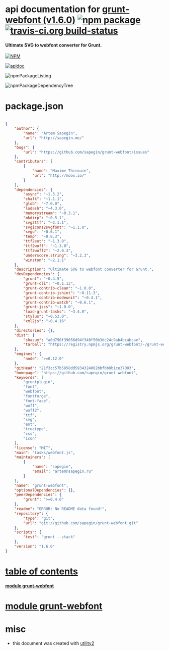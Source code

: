 # api documentation for  [grunt-webfont (v1.6.0)](https://github.com/sapegin/grunt-webfont)  [![npm package](https://img.shields.io/npm/v/npmdoc-grunt-webfont.svg?style=flat-square)](https://www.npmjs.org/package/npmdoc-grunt-webfont) [![travis-ci.org build-status](https://api.travis-ci.org/npmdoc/node-npmdoc-grunt-webfont.svg)](https://travis-ci.org/npmdoc/node-npmdoc-grunt-webfont)
#### Ultimate SVG to webfont converter for Grunt.

[![NPM](https://nodei.co/npm/grunt-webfont.png?downloads=true)](https://www.npmjs.com/package/grunt-webfont)

[![apidoc](https://npmdoc.github.io/node-npmdoc-grunt-webfont/build/screenCapture.buildNpmdoc.browser._2Fhome_2Ftravis_2Fbuild_2Fnpmdoc_2Fnode-npmdoc-grunt-webfont_2Ftmp_2Fbuild_2Fapidoc.html.png)](https://npmdoc.github.io/node-npmdoc-grunt-webfont/build/apidoc.html)

![npmPackageListing](https://npmdoc.github.io/node-npmdoc-grunt-webfont/build/screenCapture.npmPackageListing.svg)

![npmPackageDependencyTree](https://npmdoc.github.io/node-npmdoc-grunt-webfont/build/screenCapture.npmPackageDependencyTree.svg)



# package.json

```json

{
    "author": {
        "name": "Artem Sapegin",
        "url": "http://sapegin.me/"
    },
    "bugs": {
        "url": "https://github.com/sapegin/grunt-webfont/issues"
    },
    "contributors": [
        {
            "name": "Maxime Thirouin",
            "url": "http://moox.io/"
        }
    ],
    "dependencies": {
        "async": "~1.5.2",
        "chalk": "~1.1.1",
        "glob": "~7.0.0",
        "lodash": "~4.3.0",
        "memorystream": "~0.3.1",
        "mkdirp": "~0.5.1",
        "svg2ttf": "~2.1.1",
        "svgicons2svgfont": "~1.1.0",
        "svgo": "~0.6.1",
        "temp": "~0.8.3",
        "ttf2eot": "~1.3.0",
        "ttf2woff": "~1.3.0",
        "ttf2woff2": "~2.0.3",
        "underscore.string": "~3.2.3",
        "winston": "~2.1.1"
    },
    "description": "Ultimate SVG to webfont converter for Grunt.",
    "devDependencies": {
        "grunt": "~0.4.5",
        "grunt-cli": "~0.1.13",
        "grunt-contrib-clean": "~1.0.0",
        "grunt-contrib-jshint": "~0.11.3",
        "grunt-contrib-nodeunit": "~0.4.1",
        "grunt-contrib-watch": "~0.6.1",
        "grunt-jscs": "~1.0.0",
        "load-grunt-tasks": "~3.4.0",
        "stylus": "~0.53.0",
        "xml2js": "~0.4.16"
    },
    "directories": {},
    "dist": {
        "shasum": "a0d790f39056d94f340f50b3dc24c9ab4bcabcae",
        "tarball": "https://registry.npmjs.org/grunt-webfont/-/grunt-webfont-1.6.0.tgz"
    },
    "engines": {
        "node": ">=0.12.0"
    },
    "gitHead": "21f3cc57b5858dd5934324002bbfbb8b1ce37003",
    "homepage": "https://github.com/sapegin/grunt-webfont",
    "keywords": [
        "gruntplugin",
        "font",
        "webfont",
        "fontforge",
        "font-face",
        "woff",
        "woff2",
        "ttf",
        "svg",
        "eot",
        "truetype",
        "css",
        "icon"
    ],
    "license": "MIT",
    "main": "tasks/webfont.js",
    "maintainers": [
        {
            "name": "sapegin",
            "email": "artem@sapegin.ru"
        }
    ],
    "name": "grunt-webfont",
    "optionalDependencies": {},
    "peerDependencies": {
        "grunt": ">=0.4.0"
    },
    "readme": "ERROR: No README data found!",
    "repository": {
        "type": "git",
        "url": "git://github.com/sapegin/grunt-webfont.git"
    },
    "scripts": {
        "test": "grunt --stack"
    },
    "version": "1.6.0"
}
```



# <a name="apidoc.tableOfContents"></a>[table of contents](#apidoc.tableOfContents)

#### [module grunt-webfont](#apidoc.module.grunt-webfont)



# <a name="apidoc.module.grunt-webfont"></a>[module grunt-webfont](#apidoc.module.grunt-webfont)



# misc
- this document was created with [utility2](https://github.com/kaizhu256/node-utility2)

